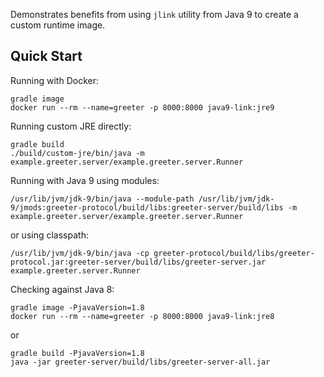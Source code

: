 Demonstrates benefits from using `jlink` utility from Java 9 to create a custom runtime image.

## Quick Start

Running with Docker:

```
gradle image
docker run --rm --name=greeter -p 8000:8000 java9-link:jre9
```

Running custom JRE directly:

```
gradle build
./build/custom-jre/bin/java -m example.greeter.server/example.greeter.server.Runner
```

Running with Java 9 using modules:

```
/usr/lib/jvm/jdk-9/bin/java --module-path /usr/lib/jvm/jdk-9/jmods:greeter-protocol/build/libs:greeter-server/build/libs -m example.greeter.server/example.greeter.server.Runner
```
or using classpath:
```
/usr/lib/jvm/jdk-9/bin/java -cp greeter-protocol/build/libs/greeter-protocol.jar:greeter-server/build/libs/greeter-server.jar example.greeter.server.Runner
```

Checking against Java 8:

```
gradle image -PjavaVersion=1.8
docker run --rm --name=greeter -p 8000:8000 java9-link:jre8
```

or

```
gradle build -PjavaVersion=1.8
java -jar greeter-server/build/libs/greeter-server-all.jar
```
